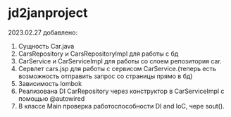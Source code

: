 # jd2janproject
2023.02.27 добавлено:
1. Сущность Car.java
2. CarsRepository и CarsRepositoryImpl для работы с бд
3. CarService и CarServiceImpl для работы со слоем репозитория car.
4. Сервлет cars.jsp для работы с сервисом CarService.(теперь есть возможность отправить запрос со страницы прямо в бд)
5. Зависимость lombok
6. Реализована DI CarRepository через конструктор в CarServiceImpl с помощью @autowired
7. В классе Main проверка работоспособности DI and IoC, чере sout().
